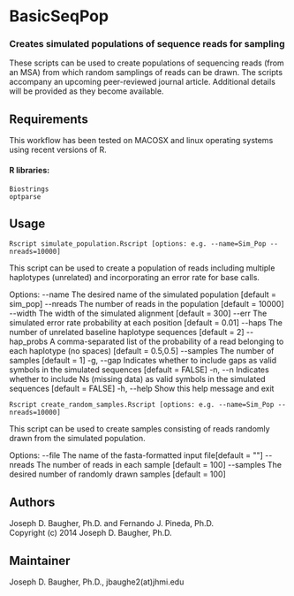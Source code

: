 BasicSeqPop
===========

### Creates simulated populations of sequence reads for sampling

These scripts can be used to create populations of sequencing reads (from an
MSA) from which random samplings of reads can be drawn. The scripts  
accompany an upcoming peer-reviewed journal article. Additional details will 
be provided as they become available.

## Requirements
This workflow has been tested on MACOSX and linux operating systems
using recent versions of R.

#### R libraries:
    Biostrings
    optparse

## Usage

    Rscript simulate_population.Rscript [options: e.g. --name=Sim_Pop --nreads=10000]

  This script can be used to create a population of reads including multiple haplotypes
  (unrelated) and incorporating an error rate for base calls.

Options:
	--name        The desired name of the simulated population [default = sim_pop]
	--nreads      The number of reads in the population [default = 10000]
	--width       The width of the simulated alignment [default = 300]
	--err         The simulated error rate probability at each position [default = 0.01]
	--haps        The number of unrelated baseline haplotype sequences [default = 2]
	--hap_probs   A comma-separated list of the probability of a read belonging to each haplotype (no spaces) 
	                [default = 0.5,0.5]
	--samples     The number of samples [default = 1]
  -g, --gap     Indicates whether to include gaps as valid symbols in the simulated sequences 
                  [default = FALSE]
	-n, --n       Indicates whether to include Ns (missing data) as valid symbols in the simulated sequences 
	                [default = FALSE]
	-h, --help    Show this help message and exit
	
	
	
    Rscript create_random_samples.Rscript [options: e.g. --name=Sim_Pop --nreads=10000]

  This script can be used to create samples consisting of reads randomly drawn from the simulated population. 

Options:
	--file        The name of the fasta-formatted input file[default = ""]
	--nreads      The number of reads in each sample [default = 100]
	--samples     The desired number of randomly drawn samples [default = 100]


## Authors

Joseph D. Baugher, Ph.D. and Fernando J. Pineda, Ph.D.<br>
Copyright (c) 2014 Joseph D. Baugher, Ph.D.

## Maintainer

Joseph D. Baugher, Ph.D., jbaughe2(at)jhmi.edu

